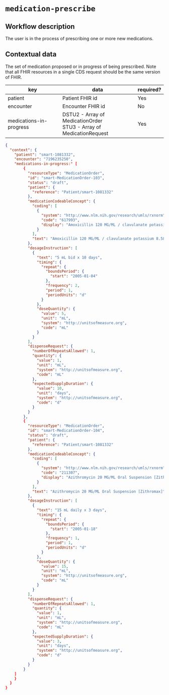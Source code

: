 # `medication-prescribe`

## Workflow description
The user is in the process of prescribing one or more new medications.

## Contextual data
The set of medication proposed or in progress of being prescribed. Note that all FHIR resources in a single CDS request should be the same version of FHIR. 

|key|data|required?|
|---|---|---|
|patient|Patient FHIR id|Yes|
|encounter|Encounter FHIR id|No|
|medications-in-progress|DSTU2 - Array of MedicationOrder <br/> STU3 - Array of MedicationRequest|Yes|

```json
{
  "context": {
	"patient": "smart-1081332",
	"encounter": "7196235250",
	"medications-in-progress:" [
		{
		  "resourceType": "MedicationOrder",
		  "id": "smart-MedicationOrder-103",
		  "status": "draft",
		  "patient": {
			"reference": "Patient/smart-1081332"
		  },
		  "medicationCodeableConcept": {
			"coding": [
			  {
				"system": "http://www.nlm.nih.gov/research/umls/rxnorm",
				"code": "617993",
				"display": "Amoxicillin 120 MG/ML / clavulanate potassium 8.58 MG/ML Oral Suspension"
			  }
			],
			"text": "Amoxicillin 120 MG/ML / clavulanate potassium 8.58 MG/ML Oral Suspension"
		  },
		  "dosageInstruction": [
			{
			  "text": "5 mL bid x 10 days",
			  "timing": {
				"repeat": {
				  "boundsPeriod": {
					"start": "2005-01-04"
				  },
				  "frequency": 2,
				  "period": 1,
				  "periodUnits": "d"
				}
			  },
			  "doseQuantity": {
				"value": 5,
				"unit": "mL",
				"system": "http://unitsofmeasure.org",
				"code": "mL"
			  }
			}
		  ],
		  "dispenseRequest": {
			"numberOfRepeatsAllowed": 1,
			"quantity": {
			  "value": 1,
			  "unit": "mL",
			  "system": "http://unitsofmeasure.org",
			  "code": "mL"
			},
			"expectedSupplyDuration": {
			  "value": 10,
			  "unit": "days",
			  "system": "http://unitsofmeasure.org",
			  "code": "d"
			}
		  }
		},
		{
		  "resourceType": "MedicationOrder",
		  "id": "smart-MedicationOrder-104",
		  "status": "draft",
		  "patient": {
			"reference": "Patient/smart-1081332"
		  },
		  "medicationCodeableConcept": {
			"coding": [
			  {
				"system": "http://www.nlm.nih.gov/research/umls/rxnorm",
				"code": "211307",
				"display": "Azithromycin 20 MG/ML Oral Suspension [Zithromax]"
			  }
			],
			"text": "Azithromycin 20 MG/ML Oral Suspension [Zithromax]"
		  },
		  "dosageInstruction": [
			{
			  "text": "15 mL daily x 3 days",
			  "timing": {
				"repeat": {
				  "boundsPeriod": {
					"start": "2005-01-18"
				  },
				  "frequency": 1,
				  "period": 1,
				  "periodUnits": "d"
				}
			  },
			  "doseQuantity": {
				"value": 15,
				"unit": "mL",
				"system": "http://unitsofmeasure.org",
				"code": "mL"
			  }
			}
		  ],
		  "dispenseRequest": {
			"numberOfRepeatsAllowed": 1,
			"quantity": {
			  "value": 1,
			  "unit": "mL",
			  "system": "http://unitsofmeasure.org",
			  "code": "mL"
			},
			"expectedSupplyDuration": {
			  "value": 3,
			  "unit": "days",
			  "system": "http://unitsofmeasure.org",
			  "code": "d"
			}
		  }
		}
	]
    }
  }
}
```





